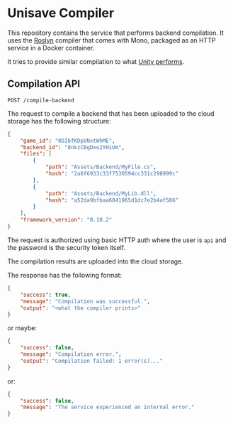 # Unisave Compiler

This repository contains the service that performs backend compilation.
It uses the [Roslyn](https://github.com/dotnet/roslyn) compiler that
comes with Mono, packaged as an HTTP service in a Docker container.

It tries to provide similar compilation to what
[Unity performs](https://docs.unity3d.com/2020.1/Documentation/Manual/CSharpCompiler.html).


## Compilation API

`POST /compile-backend`

The request to compile a backend that has been uploaded to the cloud
storage has the following structure:

```json
{
    "game_id": "0DIbfKDpVNxtWhME",
    "backend_id": "8nkzCBqDxo2YHiUm",
    "files": [
        {
            "path": "Assets/Backend/MyFile.cs",
            "hash": "2a6f6933c33f7530594cc331c298999c"
        },
        {
            "path": "Assets/Backend/MyLib.dll",
            "hash": "a52da9bfbaa6841965d1dc7e2b4af586"
        }
    ],
    "framework_version": "0.10.2"
}
```

The request is authorized using basic HTTP auth where the user is `api`
and the password is the security token itself.

The compilation results are uploaded into the cloud storage.

The response has the following format:

```json
{
    "success": true,
    "message": "Compilation was successful.",
    "output": "<what the compiler prints>"
}
```

or maybe:

```json
{
    "success": false,
    "message": "Compilation error.",
    "output": "Compilation failed: 1 error(s)..."
}
```

or:

```json
{
    "success": false,
    "message": "The service experienced an internal error."
}
```
